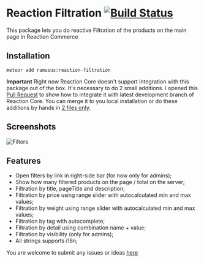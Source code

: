 Reaction Filtration [![Build Status](https://travis-ci.org/ramusus/reaction-filtration.png?branch=master)](https://travis-ci.org/ramusus/reaction-filtration)
===================

This package lets you do reactive Filtration of the products on the main page in Reaction Commerce 

Installation
------------

    meteor add ramusus:reaction-filtration

**Important** Right now Reaction Core doesn't support integration with this package out of the box. It's necessary to do 
2 small additions. I opened this 
[Pull Request](https://github.com/reactioncommerce/reaction/pull/743) to show how to integrate it with latest 
development branch of Reaction Core. You can merge it to you local installation or do these additions by hands in 
[2 files only](https://github.com/reactioncommerce/reaction/pull/743/files). 

Screenshots
-----------

![Filters](https://s3.amazonaws.com/f.cl.ly/items/1R3V3C1y1N1M270q0w1l/Image%202016-01-30%20at%209.22.31%20PM.png?v=05350742)

Features
--------

* Open filters by link in right-side bar (for now only for admins);
* Show how many filtered products on the page / total on the server;
* Filtration by title, pageTitle and description;
* Filtration by price using range slider with autocalculated min and max values;
* Filtration by weight using range slider with autocalculated min and max values;
* Filtration by tag with autocomplete;
* Filtration by detail using combination name + value;
* Filtration by visibility (only for admins);
* All strings supports i18n; 

You are welcome to submit any issues or ideas [here](https://github.com/ramusus/reaction-filtration/issues/)

